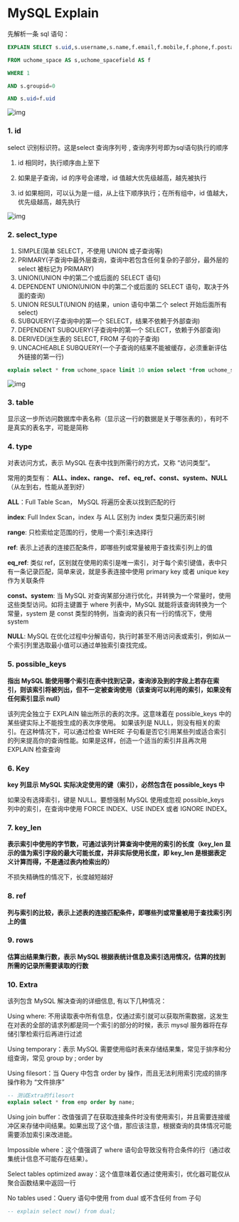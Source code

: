 # MySQL Explain



先解析一条 sql 语句：

```sql
EXPLAIN SELECT s.uid,s.username,s.name,f.email,f.mobile,f.phone,f.postalcode,f.address

FROM uchome_space AS s,uchome_spacefield AS f

WHERE 1 

AND s.groupid=0

AND s.uid=f.uid
```



 ![img](https://img-blog.csdnimg.cn/20181229105132839.png) 


### 1. id

 select 识别标识符。这是select 查询序列号 , 查询序列号即为sql语句执行的顺序 

1. id 相同时，执行顺序由上至下

2. 如果是子查询，id 的序号会递增，id 值越大优先级越高，越先被执行

3. id 如果相同，可以认为是一组，从上往下顺序执行；在所有组中，id 值越大，优先级越高，越先执行

 ![img](https://img-blog.csdnimg.cn/2018122910520737.png) 

### 2. select_type

1.  SIMPLE(简单 SELECT，不使用 UNION 或子查询等) 
2.  PRIMARY(子查询中最外层查询，查询中若包含任何复杂的子部分，最外层的 select 被标记为 PRIMARY) 
3.  UNION(UNION 中的第二个或后面的 SELECT 语句) 
4.  DEPENDENT UNION(UNION 中的第二个或后面的 SELECT 语句，取决于外面的查询) 
5.  UNION RESULT(UNION 的结果，union 语句中第二个 select 开始后面所有 select) 
6.  SUBQUERY(子查询中的第一个 SELECT，结果不依赖于外部查询) 
7.  DEPENDENT SUBQUERY(子查询中的第一个 SELECT，依赖于外部查询) 
8.  DERIVED(派生表的 SELECT, FROM 子句的子查询) 
9.  UNCACHEABLE SUBQUERY(一个子查询的结果不能被缓存，必须重新评估外链接的第一行) 

```sql
explain select * from uchome_space limit 10 union select *from uchome_space limit 10,10
```

 ![img](https://img-blog.csdnimg.cn/20181229105225974.png) 

### 3. table

 显示这一步所访问数据库中表名称（显示这一行的数据是关于哪张表的），有时不是真实的表名字，可能是简称

### 4. type

对表访问方式，表示 MySQL 在表中找到所需行的方式，又称 “访问类型”。

常用的类型有： **ALL、index、range、 ref、eq_ref、const、system、NULL**（从左到右，性能从差到好）

**ALL**：Full Table Scan， MySQL 将遍历全表以找到匹配的行

**index**: Full Index Scan，index 与 ALL 区别为 index 类型只遍历索引树

**range**: 只检索给定范围的行，使用一个索引来选择行

**ref**: 表示上述表的连接匹配条件，即哪些列或常量被用于查找索引列上的值

**eq_ref**: 类似 ref，区别就在使用的索引是唯一索引，对于每个索引键值，表中只有一条记录匹配，简单来说，就是多表连接中使用 primary key 或者 unique key 作为关联条件

**const、system**: 当 MySQL 对查询某部分进行优化，并转换为一个常量时，使用这些类型访问。如将主键置于 where 列表中，MySQL 就能将该查询转换为一个常量，system 是 const 类型的特例，当查询的表只有一行的情况下，使用 system

**NULL**: MySQL 在优化过程中分解语句，执行时甚至不用访问表或索引，例如从一个索引列里选取最小值可以通过单独索引查找完成。

### 5. possible_keys

**指出 MySQL 能使用哪个索引在表中找到记录，查询涉及到的字段上若存在索引，则该索引将被列出，但不一定被查询使用（该查询可以利用的索引，如果没有任何索引显示 null）**

该列完全独立于 EXPLAIN 输出所示的表的次序。这意味着在 possible_keys 中的某些键实际上不能按生成的表次序使用。
如果该列是 NULL，则没有相关的索引。在这种情况下，可以通过检查 WHERE 子句看是否它引用某些列或适合索引的列来提高你的查询性能。如果是这样，创造一个适当的索引并且再次用 EXPLAIN 检查查询

### 6. Key

**key 列显示 MySQL 实际决定使用的键（索引），必然包含在 possible_keys 中**

如果没有选择索引，键是 NULL。要想强制 MySQL 使用或忽视 possible_keys 列中的索引，在查询中使用 FORCE INDEX、USE INDEX 或者 IGNORE INDEX。

### 7. key_len

**表示索引中使用的字节数，可通过该列计算查询中使用的索引的长度（key_len 显示的值为索引字段的最大可能长度，并非实际使用长度，即 key_len 是根据表定义计算而得，不是通过表内检索出的）**

不损失精确性的情况下，长度越短越好 

### 8. ref

 **列与索引的比较，表示上述表的连接匹配条件，即哪些列或常量被用于查找索引列上的值** 

### 9. rows

 **估算出结果集行数，表示 MySQL 根据表统计信息及索引选用情况，估算的找到所需的记录所需要读取的行数** 

### 10. Extra

该列包含 MySQL 解决查询的详细信息, 有以下几种情况：

Using where: 不用读取表中所有信息，仅通过索引就可以获取所需数据，这发生在对表的全部的请求列都是同一个索引的部分的时候，表示 mysql 服务器将在存储引擎检索行后再进行过滤

Using temporary：表示 MySQL 需要使用临时表来存储结果集，常见于排序和分组查询，常见 group by ; order by

Using filesort：当 Query 中包含 order by 操作，而且无法利用索引完成的排序操作称为 “文件排序”

```sql
-- 测试Extra的filesort
explain select * from emp order by name;
```

Using join buffer：改值强调了在获取连接条件时没有使用索引，并且需要连接缓冲区来存储中间结果。如果出现了这个值，那应该注意，根据查询的具体情况可能需要添加索引来改进能。

Impossible where：这个值强调了 where 语句会导致没有符合条件的行（通过收集统计信息不可能存在结果）。

Select tables optimized away：这个值意味着仅通过使用索引，优化器可能仅从聚合函数结果中返回一行

No tables used：Query 语句中使用 from dual 或不含任何 from 子句

```sql
-- explain select now() from dual;
```